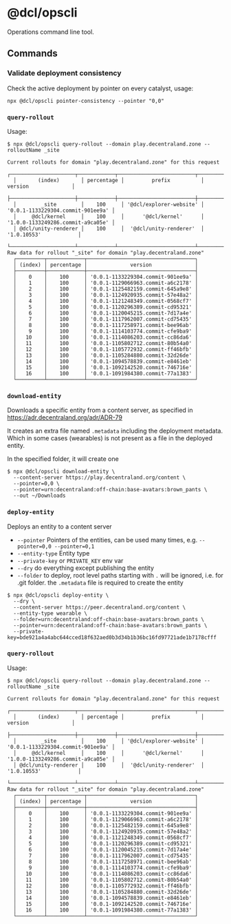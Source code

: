 # @dcl/opscli

Operations command line tool.

## Commands

### Validate deployment consistency

Check the active deployment by pointer on every catalyst, usage:

```
npx @dcl/opscli pointer-consistency --pointer "0,0"
```

### `query-rollout`

Usage:

```
$ npx @dcl/opscli query-rollout --domain play.decentraland.zone --rolloutName _site

Current rollouts for domain "play.decentraland.zone" for this request
  ┌─────────────────────┬────────────┬─────────────────────────┬───────────────────────────────────┐
  │       (index)       │ percentage │         prefix          │              version              │
  ├─────────────────────┼────────────┼─────────────────────────┼───────────────────────────────────┤
  │        _site        │    100     │ '@dcl/explorer-website' │ '0.0.1-1133229304.commit-901ee9a' │
  │     @dcl/kernel     │    100     │      '@dcl/kernel'      │ '1.0.0-1133249286.commit-a9ca05e' │
  │ @dcl/unity-renderer │    100     │  '@dcl/unity-renderer'  │            '1.0.10553'            │
  └─────────────────────┴────────────┴─────────────────────────┴───────────────────────────────────┘
Raw data for rollout "_site" for domain "play.decentraland.zone"
  ┌─────────┬────────────┬───────────────────────────────────┐
  │ (index) │ percentage │              version              │
  ├─────────┼────────────┼───────────────────────────────────┤
  │    0    │    100     │ '0.0.1-1133229304.commit-901ee9a' │
  │    1    │    100     │ '0.0.1-1129066963.commit-a6c2178' │
  │    2    │    100     │ '0.0.1-1125482159.commit-645a9e8' │
  │    3    │    100     │ '0.0.1-1124920935.commit-57e48a2' │
  │    4    │    100     │ '0.0.1-1121248349.commit-0568cf7' │
  │    5    │    100     │ '0.0.1-1120296389.commit-cd95321' │
  │    6    │    100     │ '0.0.1-1120045215.commit-7d17a4e' │
  │    7    │    100     │ '0.0.1-1117962007.commit-cd75435' │
  │    8    │    100     │ '0.0.1-1117258971.commit-bee96ab' │
  │    9    │    100     │ '0.0.1-1114103774.commit-cfe9ba9' │
  │   10    │    100     │ '0.0.1-1114086203.commit-cc86da6' │
  │   11    │    100     │ '0.0.1-1105802712.commit-80b54a0' │
  │   12    │    100     │ '0.0.1-1105772932.commit-ff46bfb' │
  │   13    │    100     │ '0.0.1-1105284880.commit-32d26de' │
  │   14    │    100     │ '0.0.1-1094578839.commit-e8461eb' │
  │   15    │    100     │ '0.0.1-1092142520.commit-746716e' │
  │   16    │    100     │ '0.0.1-1091984380.commit-77a1383' │
  └─────────┴────────────┴───────────────────────────────────┘
```



### `download-entity`

Downloads a specific entity from a content server, as specified in https://adr.decentraland.org/adr/ADR-79

It creates an extra file named `.metadata` including the deployment metadata. Which in some cases (wearables) is not present as a file in the deployed entity.

In the specified folder, it will create one

```
$ npx @dcl/opscli download-entity \
  --content-server https://play.decentraland.org/content \
  --pointer=0,0 \
  --pointer=urn:decentraland:off-chain:base-avatars:brown_pants \
  --out ~/Downloads
```

### `deploy-entity`

Deploys an entity to a content server

- `--pointer` Pointers of the entities, can be used many times, e.g. `--pointer=0,0 --pointer=0,1`
- `--entity-type` Entity type
- `--private-key` or `PRIVATE_KEY` env var
- `--dry` do everything except publishing the entity
- `--folder` to deploy, root level paths starting with `.` will be ignored, i.e. for .git folder. the `.metadata` file is required to create the entity

```
$ npx @dcl/opscli deploy-entity \
  --dry \
  --content-server https://peer.decentraland.org/content \
  --entity-type wearable \
  --folder=urn:decentraland:off-chain:base-avatars:brown_pants \
  --pointer=urn:decentraland:off-chain:base-avatars:brown_pants \
  --private-key=bde921a4a4abc644cced18f632aed0b3d34b1b36bc16fd97721ade1b7178cfff
```

### `query-rollout`

Usage:

```
$ npx @dcl/opscli query-rollout --domain play.decentraland.zone --rolloutName _site

Current rollouts for domain "play.decentraland.zone" for this request
  ┌─────────────────────┬────────────┬─────────────────────────┬───────────────────────────────────┐
  │       (index)       │ percentage │         prefix          │              version              │
  ├─────────────────────┼────────────┼─────────────────────────┼───────────────────────────────────┤
  │        _site        │    100     │ '@dcl/explorer-website' │ '0.0.1-1133229304.commit-901ee9a' │
  │     @dcl/kernel     │    100     │      '@dcl/kernel'      │ '1.0.0-1133249286.commit-a9ca05e' │
  │ @dcl/unity-renderer │    100     │  '@dcl/unity-renderer'  │            '1.0.10553'            │
  └─────────────────────┴────────────┴─────────────────────────┴───────────────────────────────────┘
Raw data for rollout "_site" for domain "play.decentraland.zone"
  ┌─────────┬────────────┬───────────────────────────────────┐
  │ (index) │ percentage │              version              │
  ├─────────┼────────────┼───────────────────────────────────┤
  │    0    │    100     │ '0.0.1-1133229304.commit-901ee9a' │
  │    1    │    100     │ '0.0.1-1129066963.commit-a6c2178' │
  │    2    │    100     │ '0.0.1-1125482159.commit-645a9e8' │
  │    3    │    100     │ '0.0.1-1124920935.commit-57e48a2' │
  │    4    │    100     │ '0.0.1-1121248349.commit-0568cf7' │
  │    5    │    100     │ '0.0.1-1120296389.commit-cd95321' │
  │    6    │    100     │ '0.0.1-1120045215.commit-7d17a4e' │
  │    7    │    100     │ '0.0.1-1117962007.commit-cd75435' │
  │    8    │    100     │ '0.0.1-1117258971.commit-bee96ab' │
  │    9    │    100     │ '0.0.1-1114103774.commit-cfe9ba9' │
  │   10    │    100     │ '0.0.1-1114086203.commit-cc86da6' │
  │   11    │    100     │ '0.0.1-1105802712.commit-80b54a0' │
  │   12    │    100     │ '0.0.1-1105772932.commit-ff46bfb' │
  │   13    │    100     │ '0.0.1-1105284880.commit-32d26de' │
  │   14    │    100     │ '0.0.1-1094578839.commit-e8461eb' │
  │   15    │    100     │ '0.0.1-1092142520.commit-746716e' │
  │   16    │    100     │ '0.0.1-1091984380.commit-77a1383' │
  └─────────┴────────────┴───────────────────────────────────┘
```
